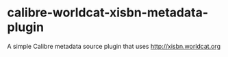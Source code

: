 # calibre-worldcat-xisbn-metadata-plugin
A simple Calibre metadata source plugin that uses http://xisbn.worldcat.org

